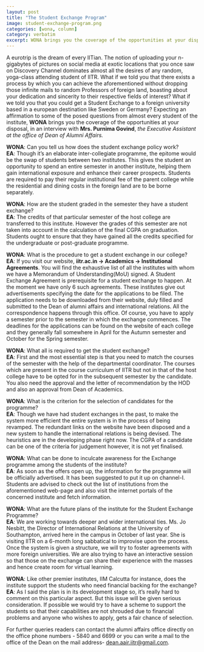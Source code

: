 ```yaml
---
layout: post
title: "The Student Exchange Program"
image: student-exchange-program.png
categories: [wona, column]
category: verbatim
excerpt: WONA brings you the coverage of the opportunities at your disposal, in an interview with Mrs. Purnima Govind, the Executive Assistant at the office of Dean of Alumni Affairs.
---
```

A eurotrip is the dream of every IITian. The notion of uploading your n-gigabytes of pictures on social media at exotic locations that you once saw on Discovery Channel dominates almost all the desires of any random, yoga-class attending student of IITR. 
What if we told you that there exists a process by which you can achieve the aforementioned without dropping those infinite mails to random Professors of foreign land, boasting about your dedication and sincerity to their respective fields of interest? What if we told you that you could get a Student Exchange to a foreign university based in a european destination like Sweden or Germany? Expecting an affirmation to some of the posed questions from almost every student of the institute, __WONA__ brings you the coverage of the opportunities at your disposal, in an interview with __Mrs. Purnima Govind__, _the Executive Assistant at the office of Dean of Alumni Affairs._

__WONA__: Can you tell us how does the student exchange policy work? <br />
__EA__: Though it’s an elaborate inter-collegiate programme, the epitome would be the swap of students between two institutes. This gives the student an opportunity to spend an entire semester in another institute, helping them gain international exposure and enhance their career prospects. Students are required to pay their regular institutional fee of the parent college while the residential and dining costs in the foreign land are to be borne separately.

__WONA__: How are the student graded in the semester they have a student exchange? <br />
__EA__: The credits of that particular semester of the host college are transferred to this institute. However the grades of this semester are not taken into account in the calculation of the final CGPA on graduation. Students ought to ensure that they have gained all the credits specified for the undergraduate or post-graduate programme.

__WONA__: What is the procedure to get a student exchange in our college?  <br />                                                         __EA__: If you visit our website, __iitr.ac.in -> Academics -> Institutional Agreements__. You will find the exhaustive list of all the institutes with whom we have a Memorandum of Understanding(MoU) signed. A Student Exchange Agreement is prerequisite for a student exchange to happen. At the moment we have only 6 such agreements. These institutes give out advertisements specifying the date for the applications to be filed. The application needs to be downloaded from their website, duly filled and submitted to the Dean of alumni affairs and international relations. All the correspondence happens through this office. Of course, you have to apply a semester prior to the semester in which the exchange commences. The deadlines for the applications can be found on the website of each college and they generally fall somewhere in April for the Autumn semester and October for the Spring semester.

__WONA__: What all is required to get the student exchange?                                                                  
__EA__: First and the most essential step is that you need to match the courses of the semester with the help of the departmental coordinator. The courses which are present in the course curriculum of IITR but not in that of the host college have to be opted for in the subsequent semester by the candidate. You also need the approval and the letter of recommendation by the HOD and also an approval from Dean of Academics.

__WONA__: What is the criterion for the selection of candidates for the programme?                              
__EA__: Though we have had student exchanges in the past, to make the system more efficient the entire system is in the process of being revamped. The redundant links on the website have been disposed and a new system to handle the international relations is being devised. The heuristics are in the developing phase right now. The CGPA of a candidate can be one of the criteria for judgement however, it is not yet finalised.

__WONA__: What can be done to inculcate awareness for the Exchange programme among the students of the institute?                                                                                                                                                             
__EA__: As soon as the offers open up, the information for the programme will be officially advertised. It has been suggested to put it up on channel-I. Students are advised to check out the list of institutions from the aforementioned web-page and also visit the internet portals of the concerned institute and fetch information.

__WONA__: What are the future plans of the institute for the Student Exchange Programme?                                                                                                                              
__EA__: We are working towards deeper and wider international ties. Ms. Jo Nesbitt, the Director of International Relations at the University of Southampton, arrived here in the campus in October of last year. She is visiting IITR on a 6-month long sabbatical to improvise upon the process. Once the system is given a structure, we will try to foster agreements with more foreign universities. We are also trying to have an interactive session so that those on the exchange can share their experience with the masses and hence create room for virtual learning.

__WONA__: Like other premier institutes, IIM Calcutta for instance, does the institute support the students who need financial backing for the exchange?                                                                                                                   
__EA__: As I said the plan is in its development stage so, it’s really hard to comment on this particular aspect. But this issue will be given serious consideration. If possible we would try to have a scheme to support the students so that their capabilities are not shrouded due to financial problems and anyone who wishes to apply, gets a fair chance of selection.
 
For further queries readers can contact the alumni affairs office directly on the office phone numbers - 5840 and 6699 or you can write a mail to the office of the Dean on the mail address- dean.aair.iitr@gmail.com.